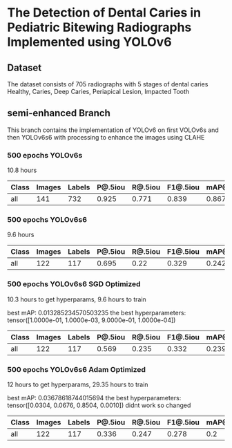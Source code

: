 # The Detection of Dental Caries in Pediatric Bitewing Radiographs Implemented using YOLOv6

## Dataset

The dataset consists of 705 radiographs with 5 stages of dental caries
Healthy, Caries, Deep Caries, Periapical Lesion, Impacted Tooth

## semi-enhanced Branch

This branch contains the implementation of YOLOv6 on first VOLOv6s and then YOLOv6s6 with processing to enhance the images using CLAHE

### 500 epochs YOLOv6s

10.8 hours

| Class | Images | Labels | P@.5iou | R@.5iou | F1@.5iou | mAP@.5 | mAP@.5:.95 |
| ----- | ------ | ------ | ------- | ------- | -------- | ------ | ---------- |
| all   | 141    | 732    | 0.925   | 0.771   | 0.839    | 0.867  | 0.629      |

### 500 epochs YOLOv6s6

9.6 hours

| Class | Images | Labels | P@.5iou | R@.5iou | F1@.5iou | mAP@.5 | mAP@.5:.95 |
| ----- | ------ | ------ | ------- | ------- | -------- | ------ | ---------- |
| all   | 122    | 117    | 0.695   | 0.22    | 0.329    | 0.242  | 0.139      |

### 500 epochs YOLOv6s6 SGD Optimized

10.3 hours to get hyperparams, 9.6 hours to train

best mAP: 0.013285234570503235
the best hyperparameters: tensor([1.0000e-01, 1.0000e-03, 9.0000e-01, 1.0000e-04])

| Class | Images | Labels | P@.5iou | R@.5iou | F1@.5iou | mAP@.5 | mAP@.5:.95 |
| ----- | ------ | ------ | ------- | ------- | -------- | ------ | ---------- |
| all   | 122    | 117    | 0.569   | 0.235   | 0.332    | 0.239  | 0.147      |

### 500 epochs YOLOv6s6 Adam Optimized

12 hours to get hyperparams, 29.35 hours to train

best mAP: 0.03678618744015694
the best hyperparameters: tensor([0.0304, 0.0676, 0.8504, 0.0010])
didnt work so changed

| Class | Images | Labels | P@.5iou | R@.5iou | F1@.5iou | mAP@.5 | mAP@.5:.95 |
| ----- | ------ | ------ | ------- | ------- | -------- | ------ | ---------- |
| all   | 122    | 117    | 0.336   | 0.247   | 0.278    | 0.2    | 0.11       |
